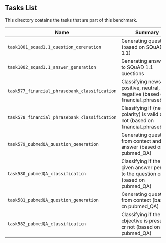 ## Tasks List 

This directory contains the tasks that are part of this benchmark. 


Name | Summary | Category
---- | ----------- | --------
`task1001_squad1.1_question_generation` | Generating questions (based on SQuAD 1.1) | Question Generation  
`task1002_squad1.1_answer_generation` | Generating answers to SQuAD 1.1 questions | Answer Generation
`task577_financial_phrasebank_classification` | Classifying news into positive, neutral, and negative (based on financial_phrasebank) | Classification
`task578_financial_phrasebank_classification` | Classifying if (news, polarity) is valid or not (based on financial_phrasebank) | Classification
`task579_pubmedQA_question_generation` | Generating question from context and answer (based on pubmed_QA) | Question Generation
`task580_pubmedQA_classification` | Classifying if the given answer pertains to the question or not (based on pubmed_QA)| Classification
`task581_pubmedQA_question_generation` | Generating question from context (based on pubmed_QA) | Question Generation
`task582_pubmedQA_classification` | Classifying if the objective is present or not (based on pubmed_QA) | Classification